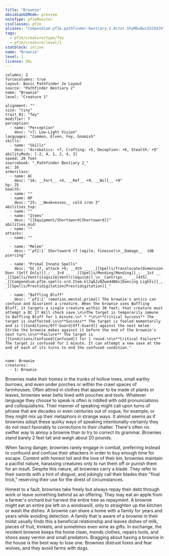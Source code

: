 ```yaml
---
title: "Brownie"
obsidianUIMode: preview
noteType: pf2eMonster
cssClasses: pf2e
aliases: "Compendium.pf2e.pathfinder-bestiary-2.Actor.SFpMOxBwiS529dJk" 
tags:
  - pf2e/creature/type/fey
  - pf2e/creature/level/1
statblock: inline
name: "Brownie"
level: 1
license: OGL
---
```


```statblock
columns: 2
forcecolumns: true
layout: Basic Pathfinder 2e Layout
source: "Pathfinder Bestiary 2"
name: "Brownie"
level: "Creature 1"

alignment: ""
size: "tiny"
trait_01: "fey"
modifier: 7
perception:
  - name: "Perception"
    desc: "+7; Low-Light Vision"
languages: "Common, Elven, Fey, Gnomish"
skills:
  - name: "Skills"
    desc: "Acrobatics: +7, Crafting: +5, Deception: +6, Stealth: +9"
abilityMods: [-2, 4, 1, 2, 4, 3]
speed: 20 feet
sourcebook: "_Pathfinder Bestiary 2_"
ac: 16
armorclass:
  - name: AC
    desc: "16; __Fort__ +4, __Ref__ +9, __Will__ +9"
hp: 25
health:
  - name: ""
  - name: HP
    desc: "25; __Weaknesses__ cold iron 3"
abilities_top:
  - name: ""
  - name: "Items"
    desc: "[[Equipment/Shortsword|Shortsword]]"
abilities_mid:
  - name: ""
attacks:
  - name: ""

  - name: "Melee"
    desc: "`pf2:1` Shortsword +7 (agile, finesse)\n__Damage__  1d6 piercing"

  - name: "Primal Innate Spells"
    desc: "DC 17, attack +9; __4th __  _[[Spells/Translocate|Dimension Door (Self Only)]]_; __3rd __  _[[Spells/Mending|Mending]]_; __1st __  _[[Spells/Ventriloquism|Ventriloquism]]_\n__Cantrips__  __(4th)__ _[[Compendium.pf2e.spells-srd.Item.kl2q6JvBZwed4B6v|Dancing Lights]]_, _[[Spells/Prestidigitation|Prestidigitation]]_"

  - name: "Baffling Bluff"
    desc: "`pf2:2` (emotion,mental,primal) The brownie's antics can confuse and disorient a creature. When the brownie uses Baffling Bluff, it targets a single creature within 30 feet; that creature must attempt a DC 17 Will check save.\n\nThe target is temporarily immune to Baffling Bluff for 1 minute.\n* * *\n\n**Critical Success** The target is unaffected.\n\n**Success** The target is fooled momentarily and is [[Conditions/Off-Guard|Off-Guard]] against the next melee Strike the brownie makes against it before the end of the brownie's next turn.\n\n**Failure** The target is [[Conditions/Confused|Confused]] for 1 round.\n\n**Critical Failure** The target is confused for 1 minute. It can attempt a new save at the end of each of its turns to end the confused condition."
 
```

```encounter-table
name: Brownie
creatures:
  - 1: Brownie
```



Brownies make their homes in the trunks of hollow trees, small earthy burrows, and even under porches or within the crawl spaces of farmhouses. Often attired in clothes that appear to be made of plants or leaves, brownies wear belts lined with pouches and tools. Whatever language they choose to speak is often is riddled with odd pronunciations and colloquialisms. Their manner of speaking might call upon turns of phrase that are decades or even centuries out of vogue, for example, or they might mix up their metaphors in strange ways. It almost seems as if brownies adopt these quirky ways of speaking intentionally-certainly they do not react favorably to corrections to their chatter. There's often no swifter way to annoy a brownie than to try to correct its grammar. Brownies stand barely 2 feet tall and weigh about 20 pounds.

When facing danger, brownies rarely engage in combat, preferring instead to confound and confuse their attackers in order to buy enough time for escape. Content with honest toil and the love of their kin, brownies maintain a pacifist nature, harassing creatures only to run them off or punish them for an insult. Despite this nature, all brownies carry a blade. They refer to their swords with a hint of disgust, and jokingly call their blades their "final trick," reserving their use for the direst of circumstances.

Honest to a fault, brownies take freely but always repay their debt through work or leave something behind as an offering. They may eat an apple from a farmer's orchard but harvest the entire tree as repayment. A brownie might eat an entire pie left on a windowsill, only to straighten up the kitchen or wash the dishes. A brownie can share a home with a family for years and years while avoiding detection. A family that is aware of a brownie in their midst usually finds this a beneficial relationship and leaves dishes of milk, pieces of fruit, trinkets, and sometimes even wine as gifts. In exchange, the resident brownie keeps the home clean, mends clothes, repairs tools, and shoos away vermin and small predators. Bragging about having a brownie in the house is the best way to lose one. Brownies distrust foxes and fear wolves, and they avoid farms with dogs.
